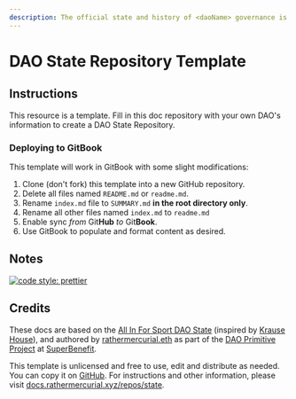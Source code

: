```yaml
---
description: The official state and history of <daoName> governance is recorded here.
---
```


# DAO State Repository Template

## Instructions

This resource is a template. Fill in this doc repository with your own DAO's information to create a DAO State Repository.

### Deploying to GitBook

This template will work in GitBook with some slight modifications:

1. Clone (don't fork) this template into a new GitHub repository.
2. Delete all files named `README.md` or `readme.md`.
3. Rename `index.md` file to `SUMMARY.md` **in the root directory only**.
4. Rename all other files named `index.md` to `readme.md`
5. Enable sync _from_ Git**Hub** _to_ Git**Book**.
6. Use GitBook to populate and format content as desired.

## Notes

[![code style: prettier](https://img.shields.io/badge/code_style-prettier-ff69b4.svg?style=flat-square)](https://github.com/prettier/prettier)

## Credits

These docs are based on the [All In For Sport DAO State](https://state.allinforsport.org/) (inspired by [Krause House](https://github.com/Krause-House/org)), and authored by [rathermercurial.eth](https://rathermercurial.eth.xyz/) as part of the [DAO Primitive Project](https://superbenefit.org/dao-primitive-project) at [SuperBenefit](https://superbenefit.org/).

This template is unlicensed and free to use, edit and distribute as needed. You can copy it on [GitHub](https://github.com/rathermercurial/state-template). For instructions and other information, please visit [docs.rathermercurial.xyz/repos/state](https://docs.rathermercurial.xyz/repos/state).
